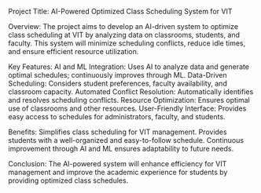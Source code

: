 Project Title:
AI-Powered Optimized Class Scheduling System for VIT

Overview:
The project aims to develop an AI-driven system to optimize class scheduling at VIT by analyzing data on classrooms, students, and faculty. This system will minimize scheduling conflicts, reduce idle times, and ensure efficient resource utilization.

Key Features:
AI and ML Integration: Uses AI to analyze data and generate optimal schedules; continuously improves through ML.
Data-Driven Scheduling: Considers student preferences, faculty availability, and classroom capacity.
Automated Conflict Resolution: Automatically identifies and resolves scheduling conflicts.
Resource Optimization: Ensures optimal use of classrooms and other resources.
User-Friendly Interface: Provides easy access to schedules for administrators, faculty, and students.

Benefits:
Simplifies class scheduling for VIT management.
Provides students with a well-organized and easy-to-follow schedule.
Continuous improvement through AI and ML ensures adaptability to future needs.

Conclusion:
The AI-powered system will enhance efficiency for VIT management and improve the academic experience for students by providing optimized class schedules.
